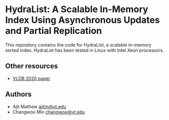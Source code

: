 HydraList: A Scalable In-Memory Index Using Asynchronous Updates and Partial Replication
========================================================================================

This repository contains the code for HydraList, a scalable in-memory sorted
index. HydraList has been tested in Linux with Intel Xeon processors.


## Other resources
- [VLDB 2020 paper](http://www.vldb.org/pvldb/vol13/p1332-mathew.pdf)

## Authors
- Ajit Mathew [ajitm@vt.edu](mailto:ajitm@vt.edu)
- Changwoo Min [changwoo@vt.edu](mailto:changwoo@vt.edu)
